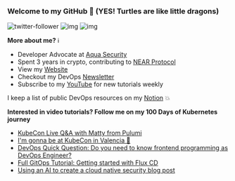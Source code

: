 ### Welcome to my GitHub :turtle: (YES! Turtles are like little dragons)

![twitter-follower](https://img.shields.io/twitter/follow/urlichsanais?style=social) ![img](https://img.shields.io/youtube/channel/subscribers/UCb4mfRT5UWpjoUQRcIE2qOQ?label=YouTube%20Subscribers&style=social) ![img](https://img.shields.io/youtube/channel/views/UCb4mfRT5UWpjoUQRcIE2qOQ?label=Total%20views%20on%20my%20YouTube%20Channel&style=social) 

**More about me?** :information_source:
* Developer Advocate at [Aqua Security](https://github.com/aquasecurity)
* Spent 3 years in crypto, contributing to [NEAR Protocol](https://github.com/near)
* View my [Website](https://anaisurl.com/)
* Checkout my DevOps [Newsletter](https://anaisurl.com/tag/devops)
* Subscribe to my [YouTube](https://www.youtube.com/c/AnaisUrlichs) for new tutorials weekly

I keep a list of public DevOps resources on my [Notion](https://devops.anaisurl.com/) :boom:

**Interested in video tutorials? Follow me on my 100 Days of Kubernetes journey**
<!-- YOUTUBE-LIST:START -->
- [KubeCon Live Q&amp;A with Matty from Pulumi](https://www.youtube.com/watch?v=fZGNdpVICQU)
- [I&#39;m gonna be at KubeCon in Valencia 🎉](https://www.youtube.com/watch?v=H6KnqgOeZSQ)
- [DevOps Quick Question: Do you need to know frontend programming as DevOps Engineer?](https://www.youtube.com/watch?v=SOjHKNqelzE)
- [Full GitOps Tutorial: Getting started with Flux CD](https://www.youtube.com/watch?v=5u45lXmhgxA)
- [Using an AI to create a cloud native security blog post](https://www.youtube.com/watch?v=urmSHV3yTYE)
<!-- YOUTUBE-LIST:END -->
